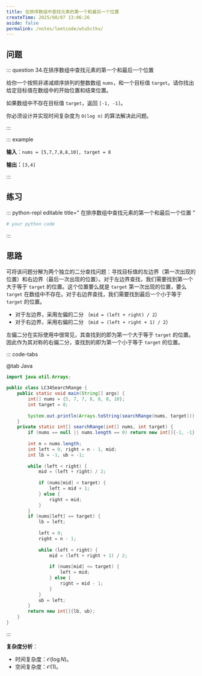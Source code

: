 ```yaml
---
title: 在排序数组中查找元素的第一个和最后一个位置
createTime: 2025/08/07 13:06:26
aside: false
permalink: /notes/leetcode/wtu5ctkv/
---
```


## **问题**

::: question 34.在排序数组中查找元素的第一个和最后一个位置

给你一个按照非递减顺序排列的整数数组 `nums`，和一个目标值 `target`。请你找出给定目标值在数组中的开始位置和结束位置。

如果数组中不存在目标值 `target`，返回 `[-1, -1]`。

你必须设计并实现时间复杂度为 `O(log n)` 的算法解决此问题。

:::

::: example 

**输入**：`nums = [5,7,7,8,8,10], target = 8`

**输出：**`[3,4]`

:::

## **练习**

::: python-repl editable title=" 在排序数组中查找元素的第一个和最后一个位置 "

```python
# your python code
```

:::

## **思路**

可将该问题分解为两个独立的二分查找问题：寻找目标值的左边界（第一次出现的位置）和右边界（最后一次出现的位置）。对于左边界查找，我们需要找到第一个大于等于 `target` 的位置。这个位置要么就是 `target` 第一次出现的位置，要么 `target` 在数组中不存在。对于右边界查找，我们需要找到最后一个小于等于 `target` 的位置。

- 对于左边界，采用左偏的二分 （`mid = (left + right) / 2`）
- 对于右边界，采用右偏的二分 （`mid = (left + right + 1) / 2`）

左偏二分在实际使用中很常见，其查找到的即为第一个大于等于 `target` 的位置。因此作为其对称的右偏二分，查找到的即为第一个小于等于 `target` 的位置。

::: code-tabs

@tab Java

```java
import java.util.Arrays;  
  
public class LC34SearchRange {  
    public static void main(String[] args) {  
        int[] nums = {5, 7, 7, 8, 8, 8, 10};  
        int target = 8;  
  
        System.out.println(Arrays.toString(searchRange(nums, target)));  
    }  
    private static int[] searchRange(int[] nums, int target) {  
        if (nums == null || nums.length == 0) return new int[]{-1, -1};  
  
        int n = nums.length;  
        int left = 0, right = n - 1, mid;  
        int lb = -1, ub = -1;  
  
        while (left < right) {  
            mid = (left + right) / 2;  
  
            if (nums[mid] < target) {  
                left = mid + 1;  
            } else {  
                right = mid;  
            }        
        }  
        if (nums[left] == target) {  
            lb = left;  
  
            left = 0;  
            right = n - 1;  
  
            while (left < right) {  
                mid = (left + right + 1) / 2;  
  
                if (nums[mid] <= target) {  
                    left = mid;  
                } else {  
                    right = mid - 1;  
                }            
            }  
            ub = left;  
        }  
        return new int[]{lb, ub};  
    }
}
```

:::

**复杂度分析**：

- 时间复杂度：$\mathcal{O}(\log N)$。
- 空间复杂度：$\mathcal{O}(1)$。